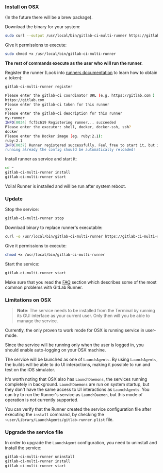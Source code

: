 ### Install on OSX

(In the future there will be a brew package).

Download the binary for your system:

```bash
sudo curl --output /usr/local/bin/gitlab-ci-multi-runner https://gitlab-ci-multi-runner-downloads.s3.amazonaws.com/latest/binaries/gitlab-ci-multi-runner-darwin-amd64
```

Give it permissions to execute:

```bash
sudo chmod +x /usr/local/bin/gitlab-ci-multi-runner
```

**The rest of commands execute as the user who will run the runner.**

Register the runner (Look into [runners documentation](http://doc.gitlab.com/ce/ci/runners/README.html) to learn how to obtain a token):
```bash
gitlab-ci-multi-runner register

Please enter the gitlab-ci coordinator URL (e.g. https://gitlab.com )
https://gitlab.com
Please enter the gitlab-ci token for this runner
xxx
Please enter the gitlab-ci description for this runner
my-runner
INFO[0034] fcf5c619 Registering runner... succeeded
Please enter the executor: shell, docker, docker-ssh, ssh?
docker
Please enter the Docker image (eg. ruby:2.1):
ruby:2.1
INFO[0037] Runner registered successfully. Feel free to start it, but if it's
running already the config should be automatically reloaded!
```

Install runner as service and start it:

```bash
cd ~
gitlab-ci-multi-runner install
gitlab-ci-multi-runner start
```

Voila! Runner is installed and will be run after system reboot.

### Update

Stop the service:

```bash
gitlab-ci-multi-runner stop
```

Download binary to replace runner's executable:

```bash
curl -o /usr/local/bin/gitlab-ci-multi-runner https://gitlab-ci-multi-runner-downloads.s3.amazonaws.com/latest/binaries/gitlab-ci-multi-runner-darwin-amd64
```

Give it permissions to execute:

```bash
chmod +x /usr/local/bin/gitlab-ci-multi-runner
```

Start the service:

```bash
gitlab-ci-multi-runner start
```

Make sure that you read the [FAQ](../faq/README.md) section which describes
some of the most common problems with GitLab Runner.

### Limitations on OSX

>**Note:**
The service needs to be installed from the Terminal by running its GUI
interface as your current user. Only then will you be able to manage the service.

Currently, the only proven to work mode for OSX is running service in user-mode.

Since the service will be running only when the user is logged in, you should
enable auto-logging on your OSX machine.

The service will be launched as one of `LaunchAgents`. By using `LaunchAgents`,
the builds will be able to do UI interactions, making it possible to run and
test on the iOS simulator.

It's worth noting that OSX also has `LaunchDaemons`, the services running
completely in background. `LaunchDaemons` are run on system startup, but they
don't have the same access to UI interactions as `LaunchAgents`. You can try to
run the Runner's service as `LaunchDaemon`, but this mode of operation is not
currently supported.

You can verify that the Runner created the service configuration file after
executing the `install` command, by checking the
`~user/Library/LaunchAgents/gitlab-runner.plist` file.

### Upgrade the service file

In order to upgrade the `LaunchAgent` configuration, you need to uninstall and
install the service:

```bash
gitlab-ci-multi-runner uninstall
gitlab-ci-multi-runner install
gitlab-ci-multi-runner start
```
